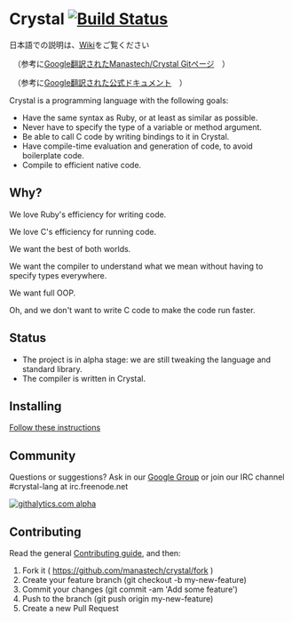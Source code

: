 Crystal [![Build Status](https://travis-ci.org/manastech/crystal.png)](https://travis-ci.org/manastech/crystal)
=======
日本語での説明は、[Wiki](https://github.com/nob-suz/crystal/wiki/1.-%E6%9C%80%E5%88%9D%E3%81%AB%EF%BC%88%E6%A6%82%E8%A6%81%EF%BC%89)をご覧ください

　（参考に[Google翻訳されたManastech/Crystal Gitページ](https://translate.googleusercontent.com/translate_c?depth=1&hl=ja&ie=UTF8&prev=_t&rurl=translate.google.co.jp&sl=en&tl=ja&u=https://github.com/manastech/crystal&usg=ALkJrhjFellRbj6RWGOjx_zrOgndVD54Ug)　）

　（参考に[Google翻訳された公式ドキュメント](https://translate.google.co.jp/translate?sl=en&tl=ja&js=y&prev=_t&hl=ja&ie=UTF-8&u=http%3A%2F%2Fcrystal-lang.org%2Fdocs%2F&edit-text=)　）


Crystal is a programming language with the following goals:

* Have the same syntax as Ruby, or at least as similar as possible.
* Never have to specify the type of a variable or method argument.
* Be able to call C code by writing bindings to it in Crystal.
* Have compile-time evaluation and generation of code, to avoid boilerplate code.
* Compile to efficient native code.

Why?
----

We love Ruby's efficiency for writing code.

We love C's efficiency for running code.

We want the best of both worlds.

We want the compiler to understand what we mean without having to specify types everywhere.

We want full OOP.

Oh, and we don't want to write C code to make the code run faster.

Status
------

* The project is in alpha stage: we are still tweaking the language and standard library.
* The compiler is written in Crystal.

Installing
----------

[Follow these instructions](http://crystal-lang.org/docs/installation/index.html)

Community
---------

Questions or suggestions? Ask in our [Google Group](https://groups.google.com/forum/?fromgroups#!forum/crystal-lang) or join our IRC channel #crystal-lang at irc.freenode.net

[![githalytics.com alpha](https://cruel-carlota.pagodabox.com/25b65355cae65602787d6952d0bdb8cf "githalytics.com")](http://githalytics.com/manastech/crystal)

Contributing
---------

Read the general [Contributing guide](https://github.com/manastech/crystal/blob/master/Contributing.md), and then:

1. Fork it ( https://github.com/manastech/crystal/fork )
2. Create your feature branch (git checkout -b my-new-feature)
3. Commit your changes (git commit -am 'Add some feature')
4. Push to the branch (git push origin my-new-feature)
5. Create a new Pull Request
